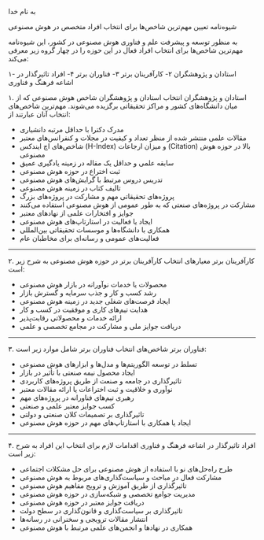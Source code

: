 به نام خدا

شیوه‌نامه تعیین مهم‌ترین شاخص‌ها برای انتخاب افراد متخصص در هوش مصنوعی

به منظور توسعه و پیشرفت علم و فناوری هوش مصنوعی در کشور، این شیوه‌نامه مهم‌ترین شاخص‌ها برای انتخاب افراد فعال در این حوزه را در چهار گروه زیر معرفی می‌کند:

   ۱- استادان و پژوهشگران
  ۲- کارآفرینان برتر
  ۳- فناوران برتر
  ۴- افراد تاثیرگذار در اشاعه فرهنگ و فناوری 


۱. استادان و پژوهشگران
انتخاب استادان و پژوهشگران شاخص هوش مصنوعی که از میان دانشگاه‌های کشور و مراکز تحقیقاتی برگزیده می‌شوند. مهم‌ترین شاخص‌های انتخاب آنان عبارتند از:
- مدرک دکترا با حداقل مرتبه دانشیاری
- مقالات علمی منتشر شده از منظر تعداد و کیفیت در مجلات و کنفرانس‌های معتبر
- شاخص‌های اچ ایندکس (H-Index) و میزان ارجاعات (Citation) بالا در حوزه هوش مصنوعی
- سابقه علمی و حداقل یک مقاله در زمینه یادگیری عمیق
- ثبت اختراع در حوزه هوش مصنوعی
- تدریس دروس مرتبط با گرایش‌های هوش مصنوعی
- تالیف کتاب در زمینه هوش مصنوعی
- پروژه‌های تحقیقاتی مهم و مشارکت در پروژه‌های بزرگ
- مشارکت در پروژه‌های صنعتی که به طور عمومی از هوش مصنوعی استفاده می‌کنند
- جوایز و افتخارات علمی از نهادهای معتبر
- ایجاد یا فعالیت در استارتاپ‌های هوش مصنوعی
- همکاری با دانشگاه‌ها و موسسات تحقیقاتی بین‌المللی
- فعالیت‌های عمومی و رسانه‌ای برای مخاطبان عام

---

۲. کارآفرینان برتر
معیارهای انتخاب کارآفرینان برتر در حوزه هوش مصنوعی به شرح زیر است:
- محصولات یا خدمات نوآورانه در بازار هوش مصنوعی
- رشد کسب و کار و جذب سرمایه و گسترش بازار
- ایجاد فرصت‌های شغلی جدید در زمینه هوش مصنوعی
- هدایت تیم‌های کاری و موفقیت در کسب و کار
- ارائه خدمات و محصولاتی رقابت‌پذیر
- دریافت جوایز ملی و مشارکت در مجامع تخصصی و علمی

---

۳. فناوران برتر
شاخص‌های انتخاب فناوران برتر شامل موارد زیر است:
- تسلط در توسعه الگوریتم‌ها و مدل‌ها و ابزارهای هوش مصنوعی
- ایجاد محصول نیمه صنعتی با تأثیر در بازار
- تاثیرگذاری در جامعه و صنعت از طریق پروژه‌های کاربردی
- نوآوری و خلاقیت و ثبت اختراعات یا ارائه مقالات معتبر
- رهبری تیم‌های فناورانه در پروژه‌های مهم
- کسب جوایز معتبر علمی و صنعتی
- تاثیرگذاری بر تصمیمات کلان صنعتی و دولتی
- ایجاد یا همکاری با استارتاپ‌های مهم در حوزه هوش مصنوعی

---

۴. افراد تاثیرگذار در اشاعه فرهنگ و فناوری
اقدامات لازم برای انتخاب این افراد به شرح زیر است:
- طرح راه‌حل‌های نو با استفاده از هوش مصنوعی برای حل مشکلات اجتماعی
- مشارکت فعال در مباحث و سیاست‌گذاری‌های مربوط به هوش مصنوعی
- تاثیرگذاری از طریق آموزش و ترویج مفاهیم هوش مصنوعی
- مدیریت جوامع تخصصی و شبکه‌سازی در حوزه هوش مصنوعی
- دریافت جوایز معتبر در حوزه هوش مصنوعی
- تاثیرگذاری بر سیاست‌گذاری و قانون‌گذاری در سطح دولت
- انتشار مقالات ترویجی و سخنرانی در رسانه‌ها
- همکاری در نهادها و انجمن‌های علمی مرتبط با هوش مصنوعی

